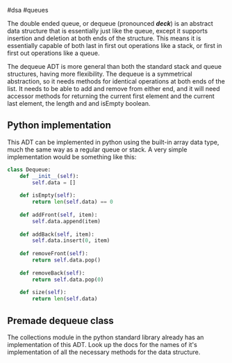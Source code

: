 #dsa #queues 

The double ended queue, or dequeue (pronounced **_deck_**) is an abstract data structure that is essentially just like the queue, except it supports insertion and deletion at both ends of the structure. This means it is essentially capable of both last in first out operations like a stack, or first in first out operations like a queue.

The dequeue ADT is more general than both the standard stack and queue structures, having more flexibility. The dequeue is a symmetrical abstraction, so it needs methods for identical operations at both ends of the list. It needs to be able to add and remove from either end, and it will need accessor methods for returning the current first element and the current last element, the length and and isEmpty boolean.

## Python implementation
This ADT can be implemented in python using the built-in array data type, much the same way as a regular queue or stack. A very simple implementation would be something like this:
```python
class Dequeue:
	def __init__(self):
		self.data = []
		
	def isEmpty(self):
		return len(self.data) == 0
		
	def addFront(self, item):
		self.data.append(item)
		
	def addBack(self, item):
		self.data.insert(0, item)
		
	def removeFront(self):
		return self.data.pop()
		
	def removeBack(self):
		return self.data.pop(0)
		
	def size(self):
		return len(self.data)
```

## Premade dequeue class
The collections module in the python standard library already has an implementation of this ADT. Look up the docs for the names of it's implementation of all the necessary methods for the data structure. 